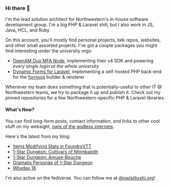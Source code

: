 ### Hi there 👋
I'm the lead solution architect for Northwestern's in-house software development group. I'm a big PHP & Laravel shill, but I also work in JS, Java, HCL, and Ruby.

On this account, you'll mostly find personal projects, talk repos, websites, and other small assorted projects. I've got a couple packages you might find interesting under the university orgs:

- [OpenAM Duo MFA Node](https://github.com/NUIT-ISO/duo-universal-prompt-auth-node), implementing their v4 SDK and powering *every single login at the whole university*
- [Dynamic Forms for Laravel](https://github.com/NIT-Administrative-Systems/dynamic-forms), implementing a self-hosted PHP back-end for the [formiojs](https://github.com/formio/formio.js/) builder & renderer

Whenever my team does something that is potentially-useful to other IT @ Northwestern teams, we try to package it up and publish it. Check out my pinned repositories for a few Northwestern-specific PHP & Laravel libraries.

#### What's New?
You can find long-form posts, contact information, and links to other cool stuff on my websight, [owls of the godless internets](https://godless-internets.org).

Here's the latest from my blog:

<!-- BLOG-POST-LIST:START -->
- [Items Modifying Stats in FoundryVTT](https://godless-internets.org/2025/08/23/items-modifying-stats-in-foundryvtt)
- [1-Star Dungeon: Cultivars of Nhimbaloth](https://godless-internets.org/2025/08/22/1-star-dungeon-cultivars-of-nhimbaloth)
- [1-Star Dungeon: Amuse-Bouche](https://godless-internets.org/2025/08/22/1-star-dungeon-amuse-bouche)
- [Dramatis Personae of 1-Star Dungeon](https://godless-internets.org/2025/08/21/dramatis-personae-of-1-star-dungeon)
- [Whyday 16](https://godless-internets.org/2025/08/19/whyday-16)
<!-- BLOG-POST-LIST:END -->

I'm also active on the fediverse. You can follow me at [@owls@yshi.org](https://mastodon.yshi.org/@owls)!
